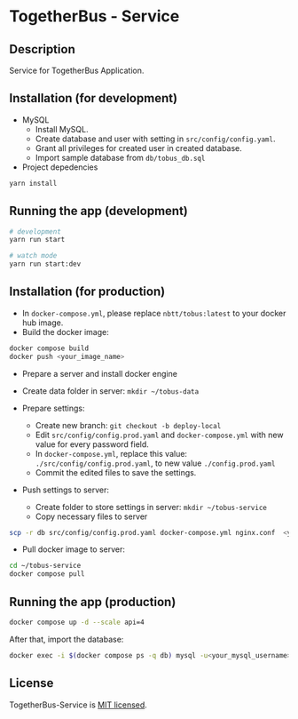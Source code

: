 # TogetherBus - Service

## Description

Service for TogetherBus Application.

## Installation (for development)

- MySQL
  - Install MySQL.
  - Create database and user with setting in `src/config/config.yaml`.
  - Grant all privileges for created user in created database.
  - Import sample database from `db/tobus_db.sql`
- Project depedencies

```bash
yarn install
```

## Running the app (development)

```bash
# development
yarn run start

# watch mode
yarn run start:dev
```

## Installation (for production)

- In `docker-compose.yml`, please replace `nbtt/tobus:latest` to your docker hub image.
- Build the docker image:

```sh
docker compose build
docker push <your_image_name>
```

- Prepare a server and install docker engine
- Create data folder in server: `mkdir ~/tobus-data`
- Prepare settings:
  - Create new branch: `git checkout -b deploy-local`
  - Edit `src/config/config.prod.yaml` and `docker-compose.yml` with new value for every password field.
  - In `docker-compose.yml`, replace this value: `./src/config/config.prod.yaml`, to new value `./config.prod.yaml`
  - Commit the edited files to save the settings.

- Push settings to server:
  - Create folder to store settings in server: `mkdir ~/tobus-service`
  - Copy necessary files to server

```sh
scp -r db src/config/config.prod.yaml docker-compose.yml nginx.conf  <your_username>@<your_server_ip>:~/tobus-service/
```

- Pull docker image to server:

```sh
cd ~/tobus-service
docker compose pull
```

## Running the app (production)

```bash
docker compose up -d --scale api=4
```

After that, import the database:

```sh
docker exec -i $(docker compose ps -q db) mysql -u<your_mysql_username> -p<your_mysql_password> tobus_db < db/tobus_db.sql
```

## License

TogetherBus-Service is [MIT licensed](LICENSE).
